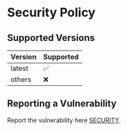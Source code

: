 # Security Policy

## Supported Versions

| Version | Supported          |
| ------- | ------------------ |
| latest  | :white_check_mark: |
| others  | :x:                |

## Reporting a Vulnerability

Report the vulnerability here [SECURITY](security/advisories/new).
